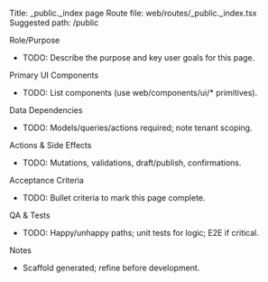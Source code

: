Title: _public._index page
Route file: web/routes/_public._index.tsx
Suggested path: /public

Role/Purpose
- TODO: Describe the purpose and key user goals for this page.

Primary UI Components
- TODO: List components (use web/components/ui/* primitives).

Data Dependencies
- TODO: Models/queries/actions required; note tenant scoping.

Actions & Side Effects
- TODO: Mutations, validations, draft/publish, confirmations.

Acceptance Criteria
- TODO: Bullet criteria to mark this page complete.

QA & Tests
- TODO: Happy/unhappy paths; unit tests for logic; E2E if critical.

Notes
- Scaffold generated; refine before development.
